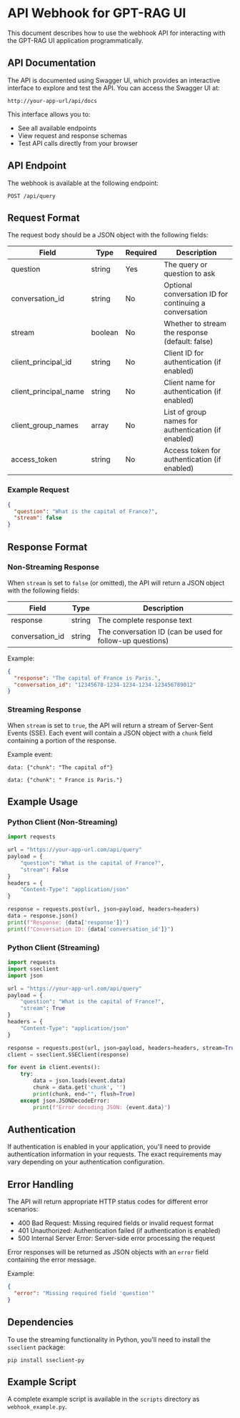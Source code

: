 # API Webhook for GPT-RAG UI

This document describes how to use the webhook API for interacting with the GPT-RAG UI application programmatically.

## API Documentation

The API is documented using Swagger UI, which provides an interactive interface to explore and test the API. You can access the Swagger UI at:

```
http://your-app-url/api/docs
```

This interface allows you to:
- See all available endpoints
- View request and response schemas
- Test API calls directly from your browser

## API Endpoint

The webhook is available at the following endpoint:

```
POST /api/query
```

## Request Format

The request body should be a JSON object with the following fields:

| Field | Type | Required | Description |
|-------|------|----------|-------------|
| question | string | Yes | The query or question to ask |
| conversation_id | string | No | Optional conversation ID for continuing a conversation |
| stream | boolean | No | Whether to stream the response (default: false) |
| client_principal_id | string | No | Client ID for authentication (if enabled) |
| client_principal_name | string | No | Client name for authentication (if enabled) |
| client_group_names | array | No | List of group names for authentication (if enabled) |
| access_token | string | No | Access token for authentication (if enabled) |

### Example Request

```json
{
  "question": "What is the capital of France?",
  "stream": false
}
```

## Response Format

### Non-Streaming Response

When `stream` is set to `false` (or omitted), the API will return a JSON object with the following fields:

| Field | Type | Description |
|-------|------|-------------|
| response | string | The complete response text |
| conversation_id | string | The conversation ID (can be used for follow-up questions) |

Example:

```json
{
  "response": "The capital of France is Paris.",
  "conversation_id": "12345678-1234-1234-1234-123456789012"
}
```

### Streaming Response

When `stream` is set to `true`, the API will return a stream of Server-Sent Events (SSE). Each event will contain a JSON object with a `chunk` field containing a portion of the response.

Example event:

```
data: {"chunk": "The capital of"}
```

```
data: {"chunk": " France is Paris."}
```

## Example Usage

### Python Client (Non-Streaming)

```python
import requests

url = "https://your-app-url.com/api/query"
payload = {
    "question": "What is the capital of France?",
    "stream": False
}
headers = {
    "Content-Type": "application/json"
}

response = requests.post(url, json=payload, headers=headers)
data = response.json()
print(f"Response: {data['response']}")
print(f"Conversation ID: {data['conversation_id']}")
```

### Python Client (Streaming)

```python
import requests
import sseclient
import json

url = "https://your-app-url.com/api/query"
payload = {
    "question": "What is the capital of France?",
    "stream": True
}
headers = {
    "Content-Type": "application/json"
}

response = requests.post(url, json=payload, headers=headers, stream=True)
client = sseclient.SSEClient(response)

for event in client.events():
    try:
        data = json.loads(event.data)
        chunk = data.get('chunk', '')
        print(chunk, end="", flush=True)
    except json.JSONDecodeError:
        print(f"Error decoding JSON: {event.data}")
```

## Authentication

If authentication is enabled in your application, you'll need to provide authentication information in your requests. The exact requirements may vary depending on your authentication configuration.

## Error Handling

The API will return appropriate HTTP status codes for different error scenarios:

- 400 Bad Request: Missing required fields or invalid request format
- 401 Unauthorized: Authentication failed (if authentication is enabled)
- 500 Internal Server Error: Server-side error processing the request

Error responses will be returned as JSON objects with an `error` field containing the error message.

Example:

```json
{
  "error": "Missing required field 'question'"
}
```

## Dependencies

To use the streaming functionality in Python, you'll need to install the `sseclient` package:

```
pip install sseclient-py
```

## Example Script

A complete example script is available in the `scripts` directory as `webhook_example.py`. 
